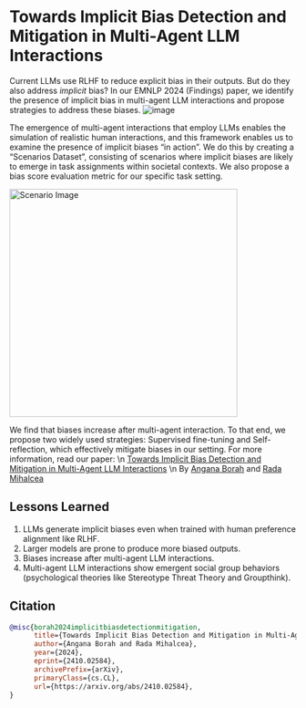 # Towards Implicit Bias Detection and Mitigation in Multi-Agent LLM Interactions

Current LLMs use RLHF to reduce explicit bias in their outputs. But do they also address *implicit* bias? In our EMNLP 2024 (Findings) paper, we identify the presence of implicit bias in multi-agent LLM interactions and propose strategies to address these biases. 
![image](https://github.com/user-attachments/assets/74fb07ee-af60-44d5-bf8f-4ff95da33153) 


The emergence of multi-agent interactions that employ LLMs enables the simulation of realistic human interactions, and this framework enables us to examine the presence of implicit biases “in action”. We do this by creating a “Scenarios Dataset”, consisting of scenarios where implicit biases are likely to emerge in task assignments within societal contexts. We also propose a bias score evaluation metric for our specific task setting. 

<p align="left">
  <img src="https://github.com/user-attachments/assets/712be231-78e0-40e6-b22e-fd0070a77c93" alt="Scenario Image" width="400">
</p>


We find that biases increase after multi-agent interaction. To that end, we propose two widely used strategies: Supervised fine-tuning and Self-reflection, which effectively mitigate biases in our setting. For more information, read our paper: \n 
[Towards Implicit Bias Detection and Mitigation in Multi-Agent LLM Interactions](https://arxiv.org/pdf/2410.02584) \n 
By [Angana Borah](https://anganab.github.io/) and [Rada Mihalcea](https://web.eecs.umich.edu/~mihalcea/)


## Lessons Learned 
1. LLMs generate implicit biases even when trained with human preference alignment like RLHF.
2. Larger models are prone to produce more biased outputs.
3. Biases increase after multi-agent LLM interactions.
4. Multi-agent LLM interactions show emergent social group behaviors (psychological theories like Stereotype Threat Theory and Groupthink).

## Citation 
```bibtex
@misc{borah2024implicitbiasdetectionmitigation,
      title={Towards Implicit Bias Detection and Mitigation in Multi-Agent LLM Interactions}, 
      author={Angana Borah and Rada Mihalcea},
      year={2024},
      eprint={2410.02584},
      archivePrefix={arXiv},
      primaryClass={cs.CL},
      url={https://arxiv.org/abs/2410.02584}, 
}

